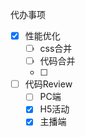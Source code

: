 
代办事项
- [x] 性能优化
  - [ ] css合并
  - [ ] 代码合并
  - [ ]  
- [ ] 代码Review
  - [ ] PC端
  - [x] H5活动
  - [x] 主播端